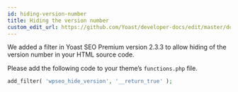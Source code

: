 ```yaml
---
id: hiding-version-number
title: Hiding the version number
custom_edit_url: https://github.com/Yoast/developer-docs/edit/master/docs/customization/hiding-version-number.md
---
```


We added a filter in Yoast SEO Premium version 2.3.3 to allow hiding of the version number in your HTML source code.

Please add the following code to your theme’s `functions.php` file.

```php
add_filter( 'wpseo_hide_version', '__return_true' );
```
